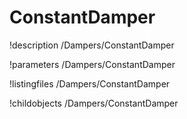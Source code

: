 <!-- MOOSE Documentation Stub: Remove this when content is added. -->

# ConstantDamper
!description /Dampers/ConstantDamper

!parameters /Dampers/ConstantDamper

!listingfiles /Dampers/ConstantDamper

!childobjects /Dampers/ConstantDamper
